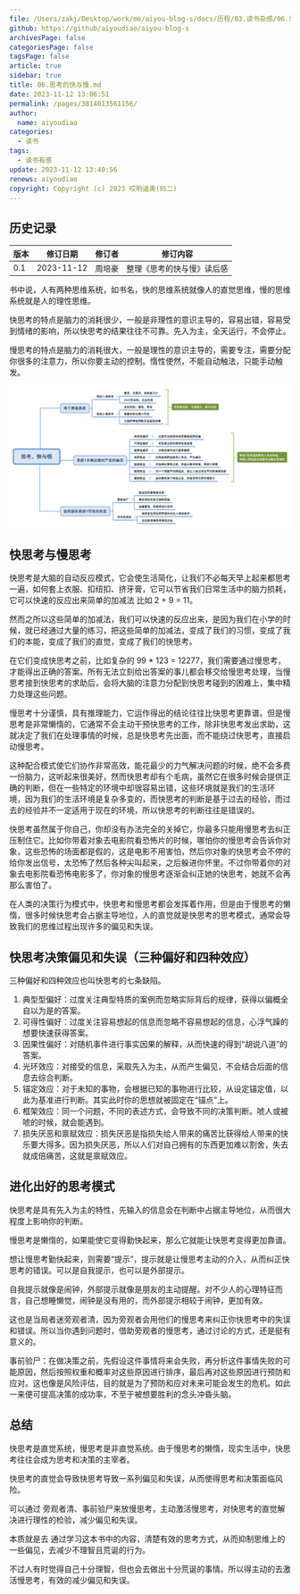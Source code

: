 ```yaml
---
file: /Users/zakj/Desktop/work/me/aiyou-blog-s/docs/历程/03.读书杂感/06.思考的快与慢.md
github: https://github/aiyoudiao/aiyou-blog-s
archivesPage: false
categoriesPage: false
tagsPage: false
article: true
sidebar: true
title: 06.思考的快与慢.md
date: 2023-11-12 13:06:51
permalink: /pages/3814013561156/
author: 
  name: aiyoudiao
categories: 
  - 读书
tags: 
  - 读书有感
update: 2023-11-12 13:40:56
renews: aiyoudiao
copyright: Copyright (c) 2023 哎哟迪奥(码二)
---
```




## 历史记录

| 版本 | 修订日期   | 修订者 | 修订内容                   |
| ---- | ---------- | ------ | -------------------------- |
| 0.1  | 2023-11-12 | 周培豪 | 整理《思考的快与慢》读后感 |

书中说，人有两种思维系统，如书名，快的思维系统就像人的直觉思维，慢的思维系统就是人的理性思维。

快思考的特点是脑力的消耗很少，一般是非理性的意识主导的，容易出错，容易受到情绪的影响，所以快思考的结果往往不可靠。先入为主，全天运行，不会停止。

慢思考的特点是脑力的消耗很大，一般是理性的意识主导的，需要专注，需要分配你很多的注意力，所以你要主动的控制。惰性使然，不能自动触法，只能手动触发。

![./source/06.思考的快与慢.png](./source/06.思考的快与慢.png)

<!-- more -->


## 快思考与慢思考

快思考是大脑的自动反应模式，它会使生活简化，‍‍让我们不必每天早上起来都思考一遍，如何套上衣服、扣纽扣、挤牙膏，‍‍它可以节省我们日常生活中的脑力损耗，它可以快速的反应出来简单的加减法 比如 2 + 9 = 11。

然而之所以这些简单的加减法，我们可以快速的反应出来，是因为我们在小学的时候，就已经通过大量的练习，把这些简单的加减法，变成了我们的习惯，变成了我们的本能，变成了我们的直觉，变成了我们的快思考。

在它们变成快思考之前，比如复杂的 99 * 123 = 12277，我们需要通过慢思考，才能得出正确的答案。所有无法立刻给出答案的事儿都会移交给慢思考处理，当慢思考接到快思考的求助后，‍‍会将大脑的注意力分配到快思考碰到的困难上，集中精力处理这些问题。

慢思考十分谨慎，具有推理能力，它运作得出的结论往往比快思考更靠谱。但是慢思考是非常懒惰的，‍‍它通常不会主动干预快思考的工作，除非快思考发出求助，‍‍这就决定了我们在处理事情的时候，‍‍总是快思考先出面，而不能绕过快思考，直接启动慢思考。‍

这种配合模式使它们协作非常高效，能花最少的力气解决问题的时候，‍‍绝不会多费一份脑力，这听起来很美好，然而快思考却有个毛病，‍‍虽然它在很多时候会提供正确的判断，但在一些特定的环境中却很容易出错，‍‍这些环境就是我们的生活环境，‍‍因为我们的生活环境是复杂多变的，‍‍而快思考的判断是基于过去的经验，‍‍而过去的经验并不一定适用于现在的环境，‍‍所以快思考的判断往往是错误的。

快思考虽然属于你自己，‍‍你却没有办法完全的关掉它，你最多只能用慢思考去纠正压制住它。‍‍比如你带着对象去电影院看恐怖片的时候，哪怕你的慢思考会告诉你对象，‍‍这些恐怖的场面都是假的，这是电影不用害怕，然后你对象的快思考会不停的给你发出信号，太恐怖了然后各种尖叫起来，之后躲进你怀里。‍‍不过你带着你的对象去电影院看恐怖电影多了，你对象的慢思考逐渐会纠正她的快思考，‍‍她就不会再那么害怕了。‍‍

在人类的决策行为模式中，快思考和慢思考都会发挥着作用，‍‍但是由于慢思考的懒惰，很多时候快思考会占据主导地位，人的直觉就是快思考的思考模式，‍‍通常会导致我们的思维过程出现许多的偏见和失误。‍‍

## 快思考决策偏见和失误（三种偏好和四种效应）

三种偏好和四种效应也叫快思考的七条缺陷。

1. 典型型偏好：过度关注典型特质的案例而忽略实际背后的规律，获得以偏概全自以为是的答案。
2. 可得性偏好：过度关注容易想起的信息而忽略不容易想起的信息，心浮气躁的想要快速获得答案。
3. 因果性偏好：对随机事件进行事实因果的解释，从而快速的得到“胡说八道”的答案。
4. 光环效应：对接受的信息，采取先入为主，从而产生偏见，不会结合后面的信息去综合判断。
5. 锚定效应：对于未知的事物，会根据已知的事物进行比较，从设定锚定值，以此为基准进行判断。其实此时你的思想就被固定在“锚点”上。
6. 框架效应：同一个问题，不同的表述方式，会导致不同的决策判断。唬人或被唬的时候，就会能遇到。
7. 损失厌恶和禀赋效应：损失厌恶是指损失给人带来的痛苦比获得给人带来的快乐要大得多。因为损失厌恶，所以人们对自己拥有的东西更加难以割舍，失去就成倍痛苦，这就是禀赋效应。


## 进化出好的思考模式

快思考是具有先入为主的特性，先输入的信息会在判断中占据主导地位，从而很大程度上影响你的判断。

慢思考是懒惰的，如果能使它变得勤快起来，那么它就能让快思考变得更加靠谱。

想让慢思考勤快起来，则需要“提示”，提示就是让慢思考主动的介入，从而纠正快思考的错误。可以是自我提示，也可以是外部提示。

自我提示就像是闹钟，外部提示就像是朋友的主动提醒。对不少人的心理特征而言，自己想睡懒觉，闹钟是没有用的，而外部提示相较于闹钟，更加有效。

这也是当局者迷旁观者清，因为旁观者会用他们的慢思考来纠正你快思考中的失误和错误。所以当你遇到问题时，借助旁观者的慢思考，通过讨论的方式，还是挺有意义的。

事前验尸：在做决策之前，先假设这件事情将来会失败，再分析这件事情失败的可能原因，然后按照权重和概率对这些原因进行排序，最后再对这些原因进行预防和应对。这也像是风险评估，目的就是为了预防和应对未来可能会发生的危机。如此一来便可提高决策的成功率，不至于被想要胜利的念头冲昏头脑。

## 总结

快思考是直觉系统，慢思考是非直觉系统。由于慢思考的懒惰，现实生活中，快思考往往会成为思考和决策的主宰者。

快思考的直觉会导致快思考导致一系列偏见和失误，从而使得思考和决策面临风险。

可以通过 旁观者清、事前验尸来放慢思考，主动激活慢思考，对快思考的直觉解决进行理性的检验，减少偏见和失误。

本质就是去 通过学习这本书中的内容，清楚有效的思考方式，从而抑制思维上的一些偏见，去减少不理智且荒诞的行为。

不过人有时觉得自己十分理智，但也会去做出十分荒诞的事情。所以得主动的去激活慢思考，有效的减少偏见和失误。


